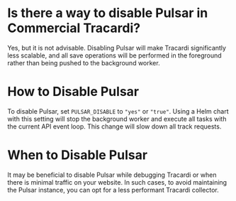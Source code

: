 # Is there a way to disable Pulsar in Commercial Tracardi?

Yes, but it is not advisable. Disabling Pulsar will make Tracardi significantly less scalable, and all save operations
will be performed in the foreground rather than being pushed to the background worker.

# How to Disable Pulsar

To disable Pulsar, set `PULSAR_DISABLE` to `"yes"` or `"true"`. Using a Helm chart with this setting will stop the
background worker and execute all tasks with the current API event loop. This change will slow down all track requests.

# When to Disable Pulsar

It may be beneficial to disable Pulsar while debugging Tracardi or when there is minimal traffic on your website. In
such cases, to avoid maintaining the Pulsar instance, you can opt for a less performant Tracardi collector.
